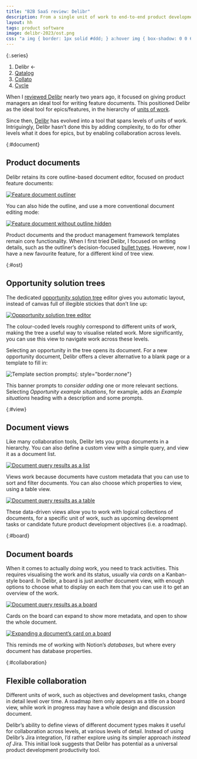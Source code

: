 ```yaml
---
title: "B2B SaaS review: Delibr"
description: From a single unit of work to end-to-end product development
layout: hh
tags: product software
image: delibr-2023/ost.png
css: "a img { border: 1px solid #ddd; } a:hover img { box-shadow: 0 0 6px 2px #428bca; }"
---
```


{:.series}
1. Delibr ←
2. [Qatalog](qatalog-review)
3. [Collato](collato-review)
3. [Cycle](cycle-review)

When I [reviewed Delibr](delibr-review) nearly two years ago, it focused on giving product managers an ideal tool for writing feature documents.
This positioned Delibr as the ideal tool for epics/features, in the hierarchy of [units of work](units-of-work).

Since then, [Delibr](https://www.delibr.com/) 
has evolved into a tool that spans levels of units of work.
Intriguingly, Delibr hasn’t done this by adding complexity, to do for other levels what it does for epics,
but by enabling collaboration across levels.

{:#document}
## Product documents

Delibr retains its core outline-based document editor, focused on product feature documents:

[![Feature document outliner](delibr-2023/document-outline.webp)](delibr-2023/document-outline.webp)

You can also hide the outline, and use a more conventional document editing mode:

[![Feature document without outline hidden](delibr-2023/document-left.webp)](delibr-2023/document-left.webp)

Product documents and the product management framework templates remain core functionality.
When I first tried Delibr, I focused on writing details, such as the outliner’s decision-focused
[bullet types](delibr-review#bullet-types).
However, now I have a new favourite feature, for a different kind of tree view.

{:#ost}
## Opportunity solution trees

The dedicated
[opportunity solution tree](https://www.producttalk.org/opportunity-solution-tree/)
editor gives you automatic layout, instead of canvas full of illegible stickies that don’t line up:

[![Oppportunity solution tree editor](delibr-2023/ost.webp)](delibr-2023/ost.webp)

The colour-coded levels roughly correspond to different units of work, 
making the tree a useful way to visualise related work.
More significantly, you can use this view to navigate work across these levels.

Selecting an opportunity in the tree opens its document.
For a new opportunity document, Delibr offers a clever alternative to a blank page or a template to fill in:

![Template section prompts](delibr-2023/opportunity-prompts.webp){: style="border:none"}

This banner prompts to _consider adding_ one or more relevant sections.
Selecting _Opportunity example situations_, for example, adds an _Example situations_ heading with a description and some prompts.

{:#view}
## Document views

Like many collaboration tools, Delibr lets you group documents in a hierarchy.
You can also define a custom view with a simple query, and view it as a document list.

[![Document query results as a list](delibr-2023/query-list.webp)](delibr-2023/query-list.webp)

Views work because documents have custom metadata that you can use to sort and filter documents.
You can also choose which properties to view, using a table view.

[![Document query results as a table](delibr-2023/query-table.webp)](delibr-2023/query-table.webp)

These data-driven views allow you to work with logical collections of documents, for a specific unit of work, such as upcoming development tasks or candidate future product development objectives (i.e. a roadmap).

{:#board}
## Document boards

When it comes to actually _doing_ work, you need to track activities.
This requires visualising the work and its status, usually via _cards_ on a Kanban-style board.
In Delibr, a board is just another document view, with enough options to choose what to display on each item that you can use it to get an overview of the work.

[![Document query results as a board](delibr-2023/query-board.webp)](delibr-2023/query-board.webp)

Cards on the board can expand to show more metadata, and open to show the whole document.

[![Expanding a document’s card on a board](delibr-2023/query-board-expanded.webp)](delibr-2023/query-board-expanded.webp)

This reminds me of working with Notion’s _databases_, but where every document has database properties.

{:#collaboration}
## Flexible collaboration

Different units of work, such as objectives and development tasks, change in detail level over time.
A roadmap item only appears as a title on a board view, while work in progress may have a whole design and discussion document.

Delibr’s ability to define views of different document types makes it useful for collaboration across levels, at various levels of detail.
Instead of using Delibr’s Jira integration, I’d rather explore using its simpler approach _instead of_ Jira.
This initial look suggests that Delibr has potential as a
universal product development productivity tool.
<!-- [universal product development productivity tool](universal-tools). -->
